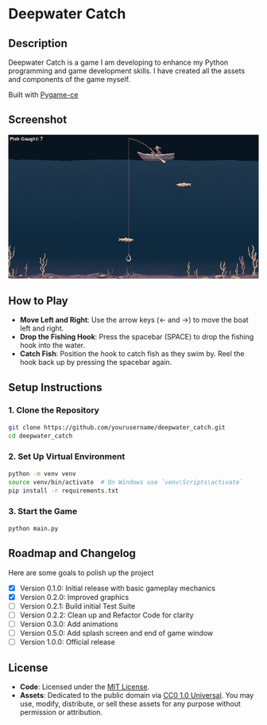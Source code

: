 # Deepwater Catch

## Description
Deepwater Catch is a game I am developing to enhance my Python programming and game development skills. I have created all the assets and components of the game myself.

Built with [Pygame-ce](https://github.com/pygame-community/pygame-ce)

## Screenshot
![Game Screenshot](/info/screenshot.PNG)
## How to Play
* **Move Left and Right**: Use the arrow keys (← and →) to move the boat left and right.
* **Drop the Fishing Hook**: Press the spacebar (SPACE) to drop the fishing hook into the water.
* **Catch Fish**: Position the hook to catch fish as they swim by. Reel the hook back up by pressing the spacebar again.
## Setup Instructions

### 1. Clone the Repository
```sh
git clone https://github.com/yourusername/deepwater_catch.git
cd deepwater_catch
```

### 2. Set Up Virtual Environment
```sh
python -m venv venv
source venv/bin/activate  # On Windows use `venv\Scripts\activate`
pip install -r requirements.txt
```

### 3. Start the Game
```sh
python main.py
```

## Roadmap and Changelog
Here are some goals to polish up the project

- [x] Version 0.1.0: Initial release with basic gameplay mechanics
- [x] Version 0.2.0: Improved graphics
- [ ] Version 0.2.1: Build initial Test Suite
- [ ] Version 0.2.2: Clean up and Refactor Code for clarity
- [ ] Version 0.3.0: Add animations
- [ ] Version 0.5.0: Add splash screen and end of game window
- [ ] Version 1.0.0: Official release

## License  
- **Code**: Licensed under the [MIT License](LICENSE).  
- **Assets**: Dedicated to the public domain via [CC0 1.0 Universal](LICENSE-ASSETS). You may use, modify, distribute, or sell these assets for any purpose without permission or attribution.  